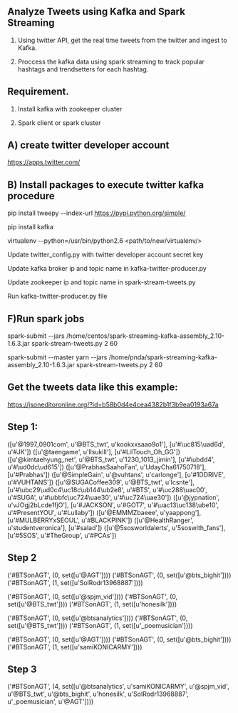 ﻿
Analyze Tweets using Kafka and Spark Streaming
-------------------------------------------------
1) Using twitter API, get the real time tweets from the twitter and ingest to Kafka.

2) Proccess the kafka data using spark streaming to track popular hashtags and trendsetters for each hashtag.



Requirement.
----------------
1) Install kafka with zookeeper cluster

2) Spark client or spark cluster


A) create twitter developer account
---------------------------------------
https://apps.twitter.com/


B) Install packages to execute twitter kafka procedure
------------------------------------------------------
pip install tweepy --index-url https://pypi.python.org/simple/

pip install kafka 

virtualenv --python=/usr/bin/python2.6 <path/to/new/virtualenv/>

Update twitter_config.py with twitter developer account secret key

Update kafka broker ip and topic name in kafka-twitter-producer.py 

Update zookeeper ip and topic name in spark-stream-tweets.py

Run kafka-twitter-producer.py  file



F)Run spark jobs
----------------------------------------------
spark-submit --jars /home/centos/spark-streaming-kafka-assembly_2.10-1.6.3.jar spark-stream-tweets.py 2 60

spark-submit --master yarn --jars /home/pnda/spark-streaming-kafka-assembly_2.10-1.6.3.jar spark-stream-tweets.py 2 60 





Get the tweets data like this example:
----------------------------------------------------------------------
https://jsoneditoronline.org/?id=b58b0d4e4cea4382b1f3b9ea0193a67a


Step 1:
----------------------------------------------------------------------------------------
([u'@1997_0901com', u'@BTS_twt', u'kookxxsaao9o1'], [u'#\uc815\uad6d', u'#JK'])
([u'@taengame', u'llsukill'], [u'#LilTouch_Oh_GG'])
([u'@kimtaehyung_net', u'@BTS_twt', u'1230_1013_jimin'], [u'#\ubdd4', u'#\ud0dc\ud615'])
([u'@PrabhasSaahoFan', u'UdayCha61750718'], [u'#Prabhas'])
([u'@SimpleGain', u'@vuhtans', u'carlonge'], [u'#1DDRIVE', u'#VUHTANS'])
([u'@SUGACoffee309', u'@BTS_twt', u'lcsnte'], [u'#\ubc29\ud0c4\uc18c\ub144\ub2e8', u'#BTS', u'#\uc288\uac00', u'#SUGA', u'#\ubbfc\uc724\uae30', u'#\uc724\uae30'])
([u'@jypnation', u'vJOgj2bLcde1fjO'], [u'#JACKSON', u'#GOT7', u'#\uac13\uc138\ube10', u'#PresentYOU', u'#Lullaby'])
([u'@EMMMZbaeee', u'yaappong'], [u'#MULBERRYxSEOUL', u'#BLACKPINK'])
([u'@HealthRanger', u'studentveronica'], [u'#salad'])
([u'@5sosworldalerts', u'5soswith_fans'], [u'#5SOS', u'#TheGroup', u'#PCAs'])


Step 2
-----------------------
('#BTSonAGT', (0, set([u'@AGT'])))
('#BTSonAGT', (0, set([u'@bts_bighit'])))
('#BTSonAGT', (1, set([u'SolRodr13968887'])))

('#BTSonAGT', (0, set([u'@spjm_vid'])))
('#BTSonAGT', (0, set([u'@BTS_twt'])))
('#BTSonAGT', (1, set([u'honesilk'])))


('#BTSonAGT', (0, set([u'@btsanalytics'])))
('#BTSonAGT', (0, set([u'@BTS_twt'])))
('#BTSonAGT', (1, set([u'_poemusician'])))

('#BTSonAGT', (0, set([u'@AGT'])))
('#BTSonAGT', (0, set([u'@bts_bighit'])))
('#BTSonAGT', (1, set([u'samiKONICARMY'])))



Step 3
------------------------------
('#BTSonAGT', (4, set([u'@btsanalytics', u'samiKONICARMY', u'@spjm_vid', u'@BTS_twt', u'@bts_bighit', u'honesilk', u'SolRodr13968887', u'_poemusician', u'@AGT'])))


